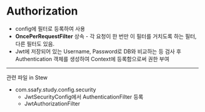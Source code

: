 # Authorization

* config에 필터로 등록하여 사용
* **OncePerRequestFilter** 상속 - 각 요청이 한 번만 이 필터를 거치도록 하는 필터, 다른 필터도 있음.
* Jwt에 저장되어 있는 Username, Password로 DB와 비교하는 등 검사 후 Authentication 객체를 생성하여 Context에 등록함으로써 권한 부여



---

관련 파일 in Stew

* com.ssafy.study.config.security
  * JwtSecurityConfig에서 AuthenticationFilter 등록
  * JwtAuthorizationFilter